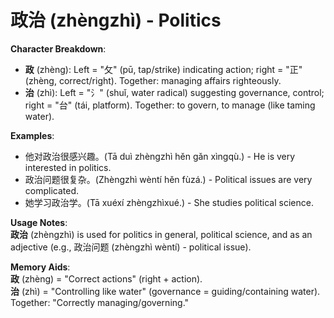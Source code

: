 # **政治 (zhèngzhì) - Politics**

**Character Breakdown**:  
- **政** (zhèng): Left = "攵" (pū, tap/strike) indicating action; right = "正" (zhèng, correct/right). Together: managing affairs righteously.  
- **治** (zhì): Left = "氵" (shuǐ, water radical) suggesting governance, control; right = "台" (tái, platform). Together: to govern, to manage (like taming water).

**Examples**:  
- 他对政治很感兴趣。(Tā duì zhèngzhì hěn gǎn xìngqù.) - He is very interested in politics.  
- 政治问题很复杂。(Zhèngzhì wèntí hěn fùzá.) - Political issues are very complicated.  
- 她学习政治学。(Tā xuéxí zhèngzhìxué.) - She studies political science.

**Usage Notes**:  
**政治** (zhèngzhì) is used for politics in general, political science, and as an adjective (e.g., 政治问题 (zhèngzhì wèntí) - political issue).

**Memory Aids**:  
**政** (zhèng) = "Correct actions" (right + action).  
**治** (zhì) = "Controlling like water" (governance = guiding/containing water).  
Together: "Correctly managing/governing."